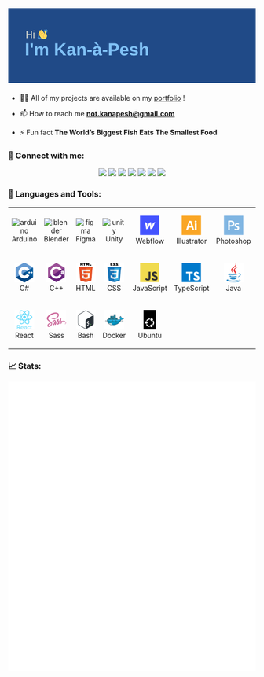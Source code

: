 [![](./imgs/header.png)](https://kan-a-pesh.fr)
---

- 👨‍💻 All of my projects are available on my [portfolio](https://kan-a-pesh.fr/) !

- 📫 How to reach me **not.kanapesh@gmail.com**

- ⚡ Fun fact **The World’s Biggest Fish Eats The Smallest Food**

### 🔗 Connect with me:

<div align="center">

[![](https://img.shields.io/badge/Twitter-kana__pesh-1DA1F2?&style=for-the-badge&logo=twitter)](https://twitter.com/kana_pesh)
[![](https://img.shields.io/badge/Instagram-kan.a.pesh-E4405F?&style=for-the-badge&logo=instagram)](https://instagram.com/kan.a.pesh)
[![](https://img.shields.io/badge/Youtube-Kan--à--Pesh-ff0000?&style=for-the-badge&logo=youtube)](https://www.youtube.com/channel/UCED5xWZAFQLP5pZFkZj1fOA)
[![](https://img.shields.io/badge/Discord-Join%20us!-5865F2?&style=for-the-badge&logo=discord)](https://discord.gg/EuzmrnSjAK)
![](https://dcbadge.vercel.app/api/shield/386529125638340621?theme=clean-inverted)
[![](https://img.shields.io/badge/GameJolt-kan--a--pesh-CCFF00?&style=for-the-badge&logo=gamejolt)](https://discord.gg/EuzmrnSjAK)
[![](https://img.shields.io/badge/LinkedIn-Michel%20Moccand-0077B5?style=for-the-badge&logo=linkedin&logoColor=white)](https://www.linkedin.com/in/michelmoccand/)

</div>

### 🔨 Languages and Tools:

<table>
  <tr height="96">
    <td align="center" width="64">
      <img src="https://cdn.worldvectorlogo.com/logos/arduino-1.svg" alt="arduino" width="40" height="40"/>
      <br>Arduino
    </td>
    <td align="center" width="64">
      <img src="https://download.blender.org/branding/community/blender_community_badge_white.svg" alt="blender" width="40" height="40"/>
      <br>Blender
    </td>
    <td align="center" width="64">
      <img src="https://www.vectorlogo.zone/logos/figma/figma-icon.svg" alt="figma" width="40" height="40"/>
      <br>Figma
    </td>
    <td align="center" width="64">
      <img src="https://simpleicons.org/icons/unity.svg" alt="unity" width="40" height="40"/>
      <br>Unity
    </td>
    <td align="center" width="64">
      <img src="https://raw.githubusercontent.com/devicons/devicon/master/icons/webflow/webflow-original.svg" alt="webflow" width="40" height="40"/>
      <br>Webflow
    </td>
    <td align="center" width="64">
      <img src="https://raw.githubusercontent.com/devicons/devicon/master/icons/illustrator/illustrator-plain.svg" alt="illustrator" width="40" height="40"/>
      <br>Illustrator
    </td>
    <td align="center" width="64">
      <img src="https://raw.githubusercontent.com/devicons/devicon/master/icons/photoshop/photoshop-plain.svg" alt="photoshop" width="40" height="40"/>
      <br>Photoshop
    </td>
    <td align="center" width="64">
      <img src="https://raw.githubusercontent.com/devicons/devicon/master/icons/premierepro/premierepro-plain.svg" alt="premiere pro" width="40" height="40"/>
      <br>Premiere
    </td>
  </tr>
  <tr height="96">
    <td align="center" width="64">
      <img src="https://raw.githubusercontent.com/devicons/devicon/master/icons/cplusplus/cplusplus-original.svg" alt="cplusplus" width="40" height="40"/>
      <br>C#
    </td>
    <td align="center" width="64">
      <img src="https://raw.githubusercontent.com/devicons/devicon/master/icons/csharp/csharp-original.svg" alt="csharp" width="40" height="40"/>
      <br>C++
    </td>
    <td align="center" width="64">
      <img src="https://raw.githubusercontent.com/devicons/devicon/master/icons/html5/html5-original-wordmark.svg" alt="html5" width="40" height="40"/>
      <br>HTML
    </td>
    <td align="center" width="64">
      <img src="https://raw.githubusercontent.com/devicons/devicon/master/icons/css3/css3-original-wordmark.svg" alt="css3" width="40" height="40"/>
      <br>CSS
    </td>
    <td align="center" width="64">
      <img src="https://raw.githubusercontent.com/devicons/devicon/master/icons/javascript/javascript-original.svg" alt="javascript" width="40" height="40"/>
      <br>JavaScript
    </td>
    <td align="center" width="64">
      <img src="https://raw.githubusercontent.com/devicons/devicon/master/icons/typescript/typescript-original.svg" alt="typescript" width="40" height="40"/>
      <br>TypeScript
    </td>
    <td align="center" width="64">
      <img src="https://raw.githubusercontent.com/devicons/devicon/master/icons/java/java-original.svg" alt="java" width="40" height="40"/>
      <br>Java
    </td>
    <td align="center" width="64">
      <img src="https://raw.githubusercontent.com/devicons/devicon/master/icons/php/php-original.svg" alt="php" width="40" height="40"/>
      <br>PHP
    </td>
    <td align="center" width="64">
      <img src="https://raw.githubusercontent.com/devicons/devicon/master/icons/python/python-original.svg" alt="python" width="40" height="40"/>
      <br>Python
    </td>
  </tr>
  <tr height="96">
    <td align="center" width="64">
      <img src="https://raw.githubusercontent.com/devicons/devicon/master/icons/react/react-original-wordmark.svg" alt="react" width="40" height="40"/>
      <br>React
    </td>
    <td align="center" width="64">
      <img src="https://raw.githubusercontent.com/devicons/devicon/master/icons/sass/sass-original.svg" alt="sass" width="40" height="40"/>
      <br>Sass
    </td>
    <td align="center" width="64">
      <img src="https://raw.githubusercontent.com/devicons/devicon/master/icons/bash/bash-original.svg" alt="bash" width="40" height="40"/>
      <br>Bash
    </td>
    <td align="center" width="64">
      <img src="https://raw.githubusercontent.com/devicons/devicon/master/icons/docker/docker-original.svg" alt="docker" width="40" height="40"/>
      <br>Docker
    </td>
    <td align="center" width="64">
      <img src="https://raw.githubusercontent.com/devicons/devicon/master/icons/ubuntu/ubuntu-plain.svg" alt="docker" width="40" height="40"/>
      <br>Ubuntu
    </td>
  </tr>
</table>

### 📈 Stats:

<img src="https://raw.githubusercontent.com/Kan-A-Pesh/github-stats-transparent/output/generated/overview.svg" align="left">

<img src="https://raw.githubusercontent.com/Kan-A-Pesh/github-stats-transparent/output/generated/languages.svg" align="right">
